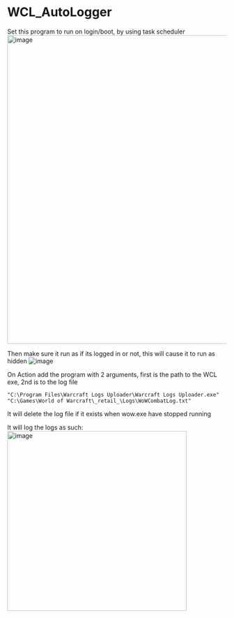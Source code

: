 # WCL_AutoLogger

Set this program to run on login/boot, by using task scheduler
<img width="707" alt="image" src="https://user-images.githubusercontent.com/29127320/187520079-244a72f7-97da-47db-aef4-cfb012e0a031.png">

Then make sure it run as if its logged in or not, this will cause it to run as hidden
![image](https://user-images.githubusercontent.com/29127320/187520254-d1b838c1-40ab-4dd2-8934-859f3b08bb0d.png)

On Action add the program with 2 arguments, first is the path to the WCL exe, 2nd is to the log file

`"C:\Program Files\Warcraft Logs Uploader\Warcraft Logs Uploader.exe" "C:\Games\World of Warcraft\_retail_\Logs\WoWCombatLog.txt"`

It will delete the log file if it exists when wow.exe have stopped running

It will log the logs as such:
<img width="412" alt="image" src="https://user-images.githubusercontent.com/29127320/187521834-96158624-e119-43f0-ba9d-16971e3d797c.png">
